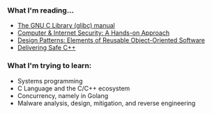 ### What I'm reading...

- [The GNU C Library (glibc) manual](https://sourceware.org/glibc/manual/latest/html_mono/libc.html)
- [Computer & Internet Security: A Hands-on Approach](https://www.amazon.com/Computer-Internet-Security-Hands-Approach/dp/1733003932)
- [Design Patterns: Elements of Reusable Object-Oriented Software](https://a.co/d/03npFpQE)
- [Delivering Safe C++](https://github.com/CppCon/CppCon2023/blob/main/Presentations/Plenary_Delivering_Safe_Cpp.pdf)

### What I'm trying to learn:

- Systems programming
- C Language and the C/C++ ecosystem
- Concurrency, namely in Golang
- Malware analysis, design, mitigation, and reverse engineering
